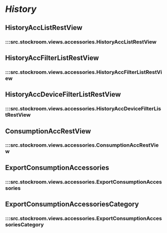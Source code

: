 # ***History***

##

## HistoryAccListRestView
### :::src.stockroom.views.accessories.HistoryAccListRestView

## HistoryAccFilterListRestView
### :::src.stockroom.views.accessories.HistoryAccFilterListRestView

## HistoryAccDeviceFilterListRestView
### :::src.stockroom.views.accessories.HistoryAccDeviceFilterListRestView

## ConsumptionAccRestView
### :::src.stockroom.views.accessories.ConsumptionAccRestView

## ExportConsumptionAccessories
### :::src.stockroom.views.accessories.ExportConsumptionAccessories

## ExportConsumptionAccessoriesCategory
### :::src.stockroom.views.accessories.ExportConsumptionAccessoriesCategory
